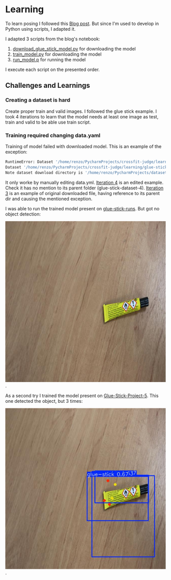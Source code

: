# Learning

To learn posing I followed this [Blog post](https://blog.roboflow.com/train-a-custom-yolov8-pose-estimation-model/).
But since I'm used to develop in Python using scripts, I adapted it.

I adapted 3 scripts from the blog's notebook:

1. [download_glue_stick_model.py](./download_glue_stick_model.py) for downloading the model
2. [train_model.py](./train_model.py) for downloading the model
3. [run_model.p](./run_model.py) for running the model

I execute each script on the presented order.

## Challenges and Learnings

### Creating a dataset is hard

Create proper train and valid images. I followed the glue stick example. I took 4 iterations to learn that the model needs at least one image as test, train and valid to be able use train script.

### Training required changing data.yaml

Training of model failed with downloaded model. This is an example of the exception:

```bash
RuntimeError: Dataset '/home/renzo/PycharmProjects/crossfit-judge/learning/glue-stick-runs-dataset-4/data.yaml' error ❌ 
Dataset '/home/renzo/PycharmProjects/crossfit-judge/learning/glue-stick-runs-dataset-4/data.yaml' images not found ⚠️, missing path '/home/renzo/PycharmProjects/crossfit-judge/learning/glue-stick-runs-dataset-4/glue-stick-runs-dataset-4/valid/images'
Note dataset download directory is '/home/renzo/PycharmProjects/datasets'. You can update this in '/home/renzo/.config/Ultralytics/settings.json'
```

It only worke by manually editing data.yml. 
[Iteration 4](./glue-stick-dataset-4/data.yaml) is an edited example.
Check it has no mention to its parent folder (glue-stick-dataset-4).
[Iteration 3](./glue-stick-dataset-3/data.yaml) is an example of original downloaded file, having reference to its parent dir and causing the mentioned exception.


I was able to run the trained model present on [glue-stick-runs](./glue-stick-runs). But got no object detection:

![first pose result](first_pose_result.jpg "First Pose Result").  

As a second try I trained the model present on [Glue-Stick-Project-5](./Glue-Stick-Project-5). 
This one detected the object, but 3 times:

![second pose result](second_pose_result.jpg "Second Pose Result").  

